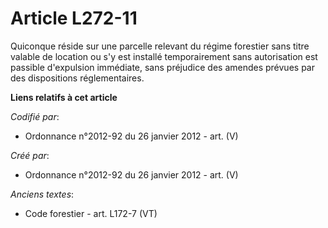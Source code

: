 # Article L272-11

Quiconque réside sur une parcelle relevant du régime forestier sans titre valable de location ou s'y est installé
temporairement sans autorisation est passible d'expulsion immédiate, sans préjudice des amendes prévues par des dispositions
réglementaires.

**Liens relatifs à cet article**

_Codifié par_:

  - Ordonnance n°2012-92 du 26 janvier 2012 - art. (V)

_Créé par_:

  - Ordonnance n°2012-92 du 26 janvier 2012 - art. (V)

_Anciens textes_:

  - Code forestier - art. L172-7 (VT)

